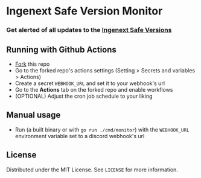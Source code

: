 # Ingenext Safe Version Monitor

### Get alerted of all updates to the [Ingenext Safe Versions](https://ingenext.ca/pages/safe-tesla-updates-for-boost50-and-bonus-module)

## Running with Github Actions

- [Fork](https://github.com/saucesteals/ingenext-monitor/fork) this repo
- Go to the forked repo's actions settings (Setting > Secrets and variables > Actions)
- Create a secret `WEBHOOK_URL` and set it to your webhook's url
- Go to the **Actions** tab on the forked repo and enable workflows
- (OPTIONAL) Adjust the cron job schedule to your liking

## Manual usage

- Run (a built binary or with `go run ./cmd/monitor`) with the `WEBHOOK_URL` environment variable set to a discord webhook's url

## **License**

Distributed under the MIT License. See `LICENSE` for more information.
